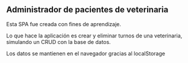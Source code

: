 
## Administrador de pacientes de veterinaria

Esta SPA fue creada con fines de aprendizaje.

Lo que hace la aplicación es crear y eliminar turnos de una veterinaria, simulando un CRUD con la base de datos. 

Los datos se mantienen en el navegador gracias al localStorage
